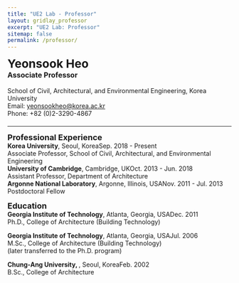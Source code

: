 ```yaml
---
title: "UE2 Lab - Professor"
layout: gridlay_professor
excerpt: "UE2 Lab: Professor"
sitemap: false
permalink: /professor/
---
```


<p style="margin-bottom: 20px;">
  <strong style="font-size: 26px;">Yeonsook Heo</strong><br>
  <strong style="font-size: 16px;">Associate Professor</strong><br><br>
  School of Civil, Architectural, and Environmental Engineering, Korea University<br>
  Email: <a href="mailto:yeonsookheo@korea.ac.kr">yeonsookheo@korea.ac.kr</a><br>
  Phone: +82 (0)2-3290-4867
</p>

<hr>
<p style="font-size: 14px;">
<strong style="font-size: 18px;">Professional Experience</strong><br>
<span class="job-title"><b>Korea University</b>, Seoul, Korea</span><span class="job-date">Sep. 2018 - Present</span><br>
Associate Professor, School of Civil, Architectural, and Environmental Engineering<br>
<span class="job-title"><b>University of Cambridge</b>, Cambridge, UK</span><span class="job-date">Oct. 2013 - Jun. 2018</span><br>
Assistant Professor, Department of Architecture<br>
<span class="job-title"><b>Argonne National Laboratory</b>, Argonne, Illinois, USA</span><span class="job-date">Nov. 2011 - Jul. 2013</span><br>
Postdoctoral Fellow<br>
</p>

<p style="font-size: 14px;">
<strong style="font-size: 18px;">Education</strong><br>
<span class="job-title"><b>Georgia Institute of Technology</b>, Atlanta, Georgia, USA</span><span class="job-date">Dec. 2011</span><br>
Ph.D., College of Architecture (Building Technology)<br>

<span class="job-title"><b>Georgia Institute of Technology</b>, Atlanta, Georgia, USA</span><span class="job-date">Jul. 2006</span><br>
M.Sc., College of Architecture (Building Technology)<br>
(later transferred to the Ph.D. program)<br>

<span class="job-title"><b>Chung-Ang University, </b>, Seoul, Korea</span><span class="job-date">Feb. 2002</span><br>
B.Sc., College of Architecture<br>
</p>


<br><br>
